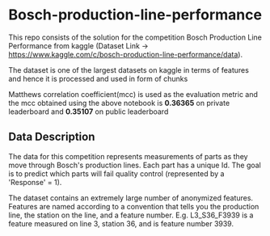 # Bosch-production-line-performance
This repo consists of the solution for the competition Bosch Production Line Performance from kaggle (Dataset Link -> https://www.kaggle.com/c/bosch-production-line-performance/data).  

The dataset is one of the largest datasets on kaggle in terms of features and hence it is processed and used in form of chunks

Matthews correlation coefficient(mcc) is used as the evaluation metric and the mcc obtained using the above notebook is <b>0.36365</b> on private leaderboard and 
<b>0.35107</b> on public leaderboard


## Data Description
The data for this competition represents measurements of parts as they move through Bosch's production lines. Each part has a unique Id. The goal is to predict which parts will fail quality control (represented by a 'Response' = 1).

The dataset contains an extremely large number of anonymized features. Features are named according to a convention that tells you the production line, the station on the line, and a feature number. E.g. L3_S36_F3939 is a feature measured on line 3, station 36, and is feature number 3939.
